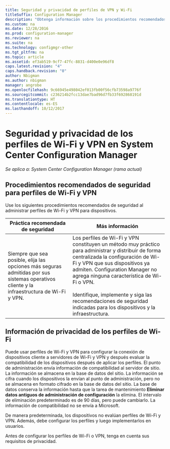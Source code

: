 ```yaml
---
title: Seguridad y privacidad de perfiles de VPN y Wi-Fi
titleSuffix: Configuration Manager
description: "Obtenga información sobre los procedimientos recomendados de seguridad para administrar perfiles de Wi-Fi y VPN de dispositivos en System Center Configuration Manager."
ms.custom: na
ms.date: 12/28/2016
ms.prod: configuration-manager
ms.reviewer: na
ms.suite: na
ms.technology: configmgr-other
ms.tgt_pltfrm: na
ms.topic: article
ms.assetid: ef3ab519-9cf7-47fc-8831-d400e0e96df8
caps.latest.revision: "4"
caps.handback.revision: "0"
author: Nbigman
ms.author: nbigman
manager: angrobe
ms.openlocfilehash: 9c66945e498042ef013fb00f56cfb73598a9776f
ms.sourcegitcommit: c236214b2fcc13dae7bad96d7fb33f692868191d
ms.translationtype: HT
ms.contentlocale: es-ES
ms.lasthandoff: 10/12/2017
---
```

# <a name="security-and-privacy-for-wi-fi-and-vpn-profiles-in-system-center-configuration-manager"></a>Seguridad y privacidad de los perfiles de Wi-Fi y VPN en System Center Configuration Manager

*Se aplica a: System Center Configuration Manager (rama actual)*

##  <a name="security-best-practices-for-wi-fi--and-vpn-profiles"></a>Procedimientos recomendados de seguridad para perfiles de Wi-Fi y VPN  
 Use los siguientes procedimientos recomendados de seguridad al administrar perfiles de Wi-Fi y VPN para dispositivos.  

|Práctica recomendada de seguridad|Más información|  
|----------------------------|----------------------|  
|Siempre que sea posible, elija las opciones más seguras admitidas por sus sistemas operativos cliente y la infraestructura de Wi-Fi y VPN.|Los perfiles de Wi-Fi y VPN constituyen un método muy práctico para administrar y distribuir de forma centralizada la configuración de Wi-Fi y VPN que sus dispositivos ya admiten. Configuration Manager no agrega ninguna característica de Wi-Fi o VPN.<br /><br /> Identifique, implemente y siga las recomendaciones de seguridad indicadas para los dispositivos y la infraestructura.|  

## <a name="privacy-information-for-wi-fi-profiles"></a>Información de privacidad de los perfiles de Wi-Fi  
 Puede usar perfiles de Wi-Fi y VPN para configurar la conexión de dispositivos cliente a servidores de Wi-Fi y VPN y después evaluar la compatibilidad de los dispositivos después de aplicar los perfiles. El punto de administración envía información de compatibilidad al servidor de sitio. La información se almacena en la base de datos del sitio. La información se cifra cuando los dispositivos la envían al punto de administración, pero no se almacena en formato cifrado en la base de datos del sitio. La base de datos conserva la información hasta que la tarea de mantenimiento **Eliminar datos antiguos de administración de configuración** la elimina. El intervalo de eliminación predeterminado es de 90 días, pero puede cambiarlo. La información de compatibilidad no se envía a Microsoft.  

 De manera predeterminada, los dispositivos no evalúan perfiles de Wi-Fi y VPN. Además, debe configurar los perfiles y luego implementarlos en usuarios.  

 Antes de configurar los perfiles de Wi-Fi o VPN, tenga en cuenta sus requisitos de privacidad.  
